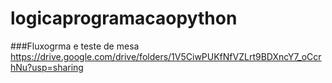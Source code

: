 # logicaprogramacaopython

###Fluxogrma e teste de mesa
https://drive.google.com/drive/folders/1V5CiwPUKfNfVZLrt9BDXncY7_oCcrhNu?usp=sharing
